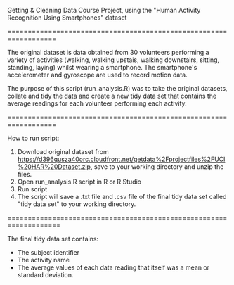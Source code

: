 
Getting & Cleaning Data Course Project, using the
"Human Activity Recognition Using Smartphones" dataset

==================================================================

The original dataset is data obtained from 30 volunteers performing a variety of activities (walking, walking upstais, walking downstairs, sitting, standing, laying) whilst wearing a smartphone. The smartphone's accelerometer and gyroscope are used to record motion data.

The purpose of this script (run_analysis.R) was to take the original datasets, collate and tidy the data and create a new tidy data set that contains the average readings for each volunteer performing each activity.

==================================================================

How to run script:

1. Download original dataset from https://d396qusza40orc.cloudfront.net/getdata%2Fprojectfiles%2FUCI%20HAR%20Dataset.zip, save to your working directory and unzip the files.
2. Open run_analysis.R script in R or R Studio
3. Run script
4. The script will save a .txt file and .csv file of the final tidy data set called "tidy data set" to your working directory.

===================================================================

The final tidy data set contains:
  - The subject identifier
  - The activity name
  - The average values of each data reading that itself was a mean or standard deviation.


